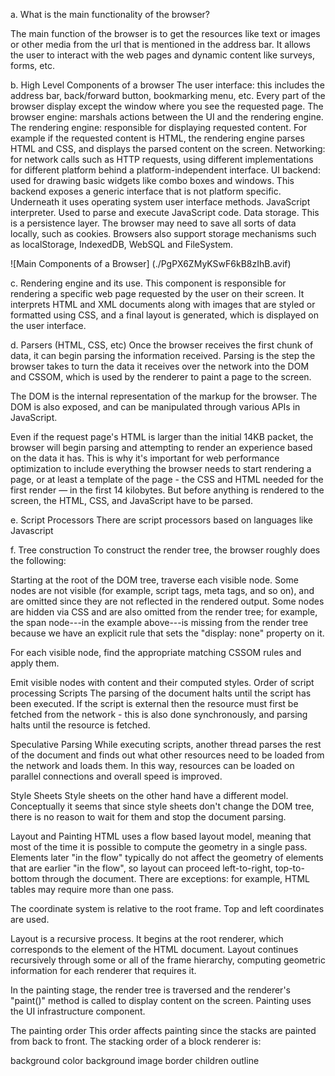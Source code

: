 a. What is the main functionality of the browser?

The main function of the browser is to get the resources like text or images or other media from the url that is mentioned in the address bar. It allows the user to interact with the web pages and dynamic content like surveys, forms, etc.

b. High Level Components of a browser
The user interface: this includes the address bar, back/forward button, bookmarking menu, etc. Every part of the browser display except the window where you see the requested page.
The browser engine: marshals actions between the UI and the rendering engine.
The rendering engine: responsible for displaying requested content. For example if the requested content is HTML, the rendering engine parses HTML and CSS, and displays the parsed content on the screen.
Networking: for network calls such as HTTP requests, using different implementations for different platform behind a platform-independent interface.
UI backend: used for drawing basic widgets like combo boxes and windows. This backend exposes a generic interface that is not platform specific. Underneath it uses operating system user interface methods.
JavaScript interpreter. Used to parse and execute JavaScript code.
Data storage. This is a persistence layer. The browser may need to save all sorts of data locally, such as cookies. Browsers also support storage mechanisms such as localStorage, IndexedDB, WebSQL and FileSystem.

![Main Components of a Browser] (./PgPX6ZMyKSwF6kB8zIhB.avif) 

c. Rendering engine and its use.
This component is responsible for rendering a specific web page requested by the user on their screen. It interprets HTML and XML documents along with images that are styled or formatted using CSS, and a final layout is generated, which is displayed on the user interface.

d. Parsers (HTML, CSS, etc)
Once the browser receives the first chunk of data, it can begin parsing the information received. Parsing is the step the browser takes to turn the data it receives over the network into the DOM and CSSOM, which is used by the renderer to paint a page to the screen.

The DOM is the internal representation of the markup for the browser. The DOM is also exposed, and can be manipulated through various APIs in JavaScript.

Even if the request page's HTML is larger than the initial 14KB packet, the browser will begin parsing and attempting to render an experience based on the data it has. This is why it's important for web performance optimization to include everything the browser needs to start rendering a page, or at least a template of the page - the CSS and HTML needed for the first render — in the first 14 kilobytes. But before anything is rendered to the screen, the HTML, CSS, and JavaScript have to be parsed.

e. Script Processors
There are script processors based on languages like Javascript

f. Tree construction
To construct the render tree, the browser roughly does the following:

Starting at the root of the DOM tree, traverse each visible node.
Some nodes are not visible (for example, script tags, meta tags, and so on), and are omitted since they are not reflected in the rendered output.
Some nodes are hidden via CSS and are also omitted from the render tree; for example, the span node---in the example above---is missing from the render tree because we have an explicit rule that sets the "display: none" property on it.

For each visible node, find the appropriate matching CSSOM rules and apply them.

Emit visible nodes with content and their computed styles.
Order of script processing
Scripts The parsing of the document halts until the script has been executed. If the script is external then the resource must first be fetched from the network - this is also done synchronously, and parsing halts until the resource is fetched.

Speculative Parsing While executing scripts, another thread parses the rest of the document and finds out what other resources need to be loaded from the network and loads them. In this way, resources can be loaded on parallel connections and overall speed is improved.

Style Sheets Style sheets on the other hand have a different model. Conceptually it seems that since style sheets don't change the DOM tree, there is no reason to wait for them and stop the document parsing.

Layout and Painting
HTML uses a flow based layout model, meaning that most of the time it is possible to compute the geometry in a single pass. Elements later "in the flow" typically do not affect the geometry of elements that are earlier "in the flow", so layout can proceed left-to-right, top-to-bottom through the document. There are exceptions: for example, HTML tables may require more than one pass.

The coordinate system is relative to the root frame. Top and left coordinates are used.

Layout is a recursive process. It begins at the root renderer, which corresponds to the element of the HTML document. Layout continues recursively through some or all of the frame hierarchy, computing geometric information for each renderer that requires it.

In the painting stage, the render tree is traversed and the renderer's "paint()" method is called to display content on the screen. Painting uses the UI infrastructure component.

The painting order This order affects painting since the stacks are painted from back to front. The stacking order of a block renderer is:

background color
background image
border
children
outline
